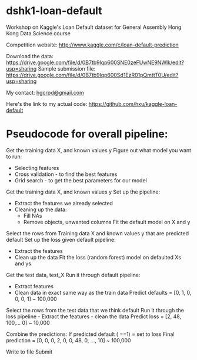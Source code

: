 dshk1-loan-default
==================

Workshop on Kaggle's Loan Default dataset for General Assembly Hong Kong Data Science course

Competition website: http://www.kaggle.com/c/loan-default-prediction

Download the data: https://drive.google.com/file/d/0B7tb9lqp600SNE0zeFUwNE9NWlk/edit?usp=sharing
Sample submission file: https://drive.google.com/file/d/0B7tb9lqp600Sd1EzR01pQmttT0U/edit?usp=sharing

My contact: hgcrpd@gmail.com

Here's the link to my actual code: https://github.com/hxu/kaggle-loan-default

Pseudocode for overall pipeline:
================================

Get the training data X, and known values y
Figure out what model you want to run:
   - Selecting features
   - Cross validation - to find the best features
   - Grid search - to get the best parameters for our model

Get the training data X, and known values y
Set up the pipeline:
   - Extract the features we already selected
   - Cleaning up the data:
     - Fill NAs
     - Remove objects, unwanted columns
Fit the default model on X and y

Select the rows from Training data X and known values y that are predicted default
Set up the loss given default pipeline:
   - Extract the features
   - Clean up the data
Fit the loss (random forest) model on defaulted Xs and ys

Get the test data, test_X
Run it through default pipeline:
   - Extract features
   - Clean data in exact same way as the train data
Predict defaults = [0, 1, 0, 0, 0, 1] ~ 100,000

Select the rows from the test data that we think default
Run it through the loss pipeline
    - Extract the features
    - clean the data
Predict loss = [2, 48, 100,... 0]  ~ 10,000

Combine the predictions:
  If predicted default ( ==1) = set to loss
Final prediction = [0, 0, 0, 2, 0, 0, 48, 0, ..., 10] ~ 100,000

Write to file
Submit
